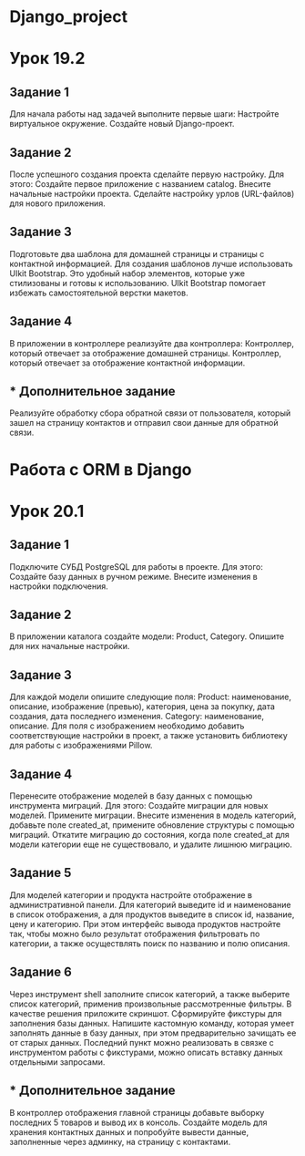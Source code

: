 # Django_project
# Урок 19.2

## Задание 1

Для начала работы над задачей выполните первые шаги:
Настройте виртуальное окружение.
Создайте новый Django-проект.

## Задание 2

После успешного создания проекта сделайте первую настройку. Для этого:
Создайте первое приложение с названием catalog.
Внесите начальные настройки проекта.
Сделайте настройку урлов (URL-файлов) для нового приложения.

## Задание 3

Подготовьте два шаблона для домашней страницы и страницы с контактной информацией.
Для создания шаблонов лучше использовать UIkit Bootstrap. Это удобный набор элементов, которые уже стилизованы и готовы к использованию. UIkit Bootstrap помогает избежать самостоятельной верстки макетов.

## Задание 4

В приложении в контроллере реализуйте два контроллера:
Контроллер, который отвечает за отображение домашней страницы.
Контроллер, который отвечает за отображение контактной информации.

## * Дополнительное задание

Реализуйте обработку сбора обратной связи от пользователя, который зашел на страницу контактов и отправил свои данные для обратной связи.

# Работа с ORM в Django
# Урок 20.1

## Задание 1

Подключите СУБД PostgreSQL для работы в проекте. Для этого:
Создайте базу данных в ручном режиме.
Внесите изменения в настройки подключения.

## Задание 2

В приложении каталога создайте модели:
Product,
Category.
Опишите для них начальные настройки.

## Задание 3

Для каждой модели опишите следующие поля:
Product:
наименование,
описание,
изображение (превью),
категория,
цена за покупку,
дата создания,
дата последнего изменения.
Category:
наименование,
описание.
Для поля с изображением необходимо добавить соответствующие настройки в проект, а также установить библиотеку для работы с изображениями Pillow.

## Задание 4

Перенесите отображение моделей в базу данных с помощью инструмента миграций. Для этого:
Создайте миграции для новых моделей.
Примените миграции.
Внесите изменения в модель категорий, добавьте поле created_at, примените обновление структуры с помощью миграций.
Откатите миграцию до состояния, когда поле created_at для модели категории еще не существовало, и удалите лишнюю миграцию.

## Задание 5

Для моделей категории и продукта настройте отображение в административной панели. Для категорий выведите id и наименование в список отображения, а для продуктов выведите в список id, название, цену и категорию.
При этом интерфейс вывода продуктов настройте так, чтобы можно было результат отображения фильтровать по категории, а также осуществлять поиск по названию и полю описания.

## Задание 6

Через инструмент shell заполните список категорий, а также выберите список категорий, применив произвольные рассмотренные фильтры. В качестве решения приложите скриншот.
Сформируйте фикстуры для заполнения базы данных.
Напишите кастомную команду, которая умеет заполнять данные в базу данных, при этом предварительно зачищать ее от старых данных.
Последний пункт можно реализовать в связке с инструментом работы с фикстурами, можно описать вставку данных отдельными запросами.

## * Дополнительное задание

В контроллер отображения главной страницы добавьте выборку последних 5 товаров и вывод их в консоль.
Создайте модель для хранения контактных данных и попробуйте вывести данные, заполненные через админку, на страницу с контактами.

